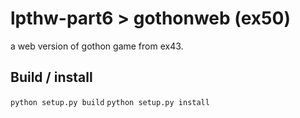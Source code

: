 # lpthw-part6 > gothonweb (ex50)
a web version of gothon game from ex43.

## Build / install
```python setup.py build```
```python setup.py install```
